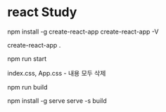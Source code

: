 # react Study

npm install -g create-react-app
create-react-app -V

create-react-app .

npm run start

index.css, App.css - 내용 모두 삭제

npm run build

npm install -g serve
serve -s build



